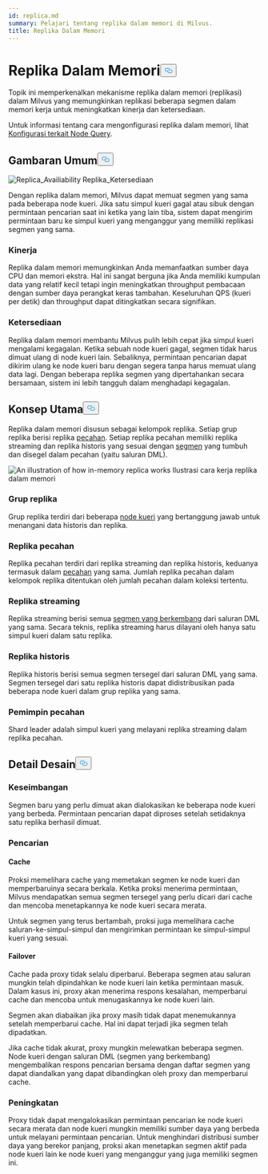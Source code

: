 ```yaml
---
id: replica.md
summary: Pelajari tentang replika dalam memori di Milvus.
title: Replika Dalam Memori
---
```

<h1 id="In-Memory-Replica" class="common-anchor-header">Replika Dalam Memori<button data-href="#In-Memory-Replica" class="anchor-icon" translate="no">
      <svg translate="no"
        aria-hidden="true"
        focusable="false"
        height="20"
        version="1.1"
        viewBox="0 0 16 16"
        width="16"
      >
        <path
          fill="#0092E4"
          fill-rule="evenodd"
          d="M4 9h1v1H4c-1.5 0-3-1.69-3-3.5S2.55 3 4 3h4c1.45 0 3 1.69 3 3.5 0 1.41-.91 2.72-2 3.25V8.59c.58-.45 1-1.27 1-2.09C10 5.22 8.98 4 8 4H4c-.98 0-2 1.22-2 2.5S3 9 4 9zm9-3h-1v1h1c1 0 2 1.22 2 2.5S13.98 12 13 12H9c-.98 0-2-1.22-2-2.5 0-.83.42-1.64 1-2.09V6.25c-1.09.53-2 1.84-2 3.25C6 11.31 7.55 13 9 13h4c1.45 0 3-1.69 3-3.5S14.5 6 13 6z"
        ></path>
      </svg>
    </button></h1><p>Topik ini memperkenalkan mekanisme replika dalam memori (replikasi) dalam Milvus yang memungkinkan replikasi beberapa segmen dalam memori kerja untuk meningkatkan kinerja dan ketersediaan.</p>
<p>Untuk informasi tentang cara mengonfigurasi replika dalam memori, lihat <a href="/docs/id/configure_querynode.md#queryNodereplicas">Konfigurasi terkait Node Query</a>.</p>
<h2 id="Overview" class="common-anchor-header">Gambaran Umum<button data-href="#Overview" class="anchor-icon" translate="no">
      <svg translate="no"
        aria-hidden="true"
        focusable="false"
        height="20"
        version="1.1"
        viewBox="0 0 16 16"
        width="16"
      >
        <path
          fill="#0092E4"
          fill-rule="evenodd"
          d="M4 9h1v1H4c-1.5 0-3-1.69-3-3.5S2.55 3 4 3h4c1.45 0 3 1.69 3 3.5 0 1.41-.91 2.72-2 3.25V8.59c.58-.45 1-1.27 1-2.09C10 5.22 8.98 4 8 4H4c-.98 0-2 1.22-2 2.5S3 9 4 9zm9-3h-1v1h1c1 0 2 1.22 2 2.5S13.98 12 13 12H9c-.98 0-2-1.22-2-2.5 0-.83.42-1.64 1-2.09V6.25c-1.09.53-2 1.84-2 3.25C6 11.31 7.55 13 9 13h4c1.45 0 3-1.69 3-3.5S14.5 6 13 6z"
        ></path>
      </svg>
    </button></h2><p>
  
   <span class="img-wrapper"> <img translate="no" src="/docs/v2.6.x/assets/replica_availability.jpg" alt="Replica_Availiability" class="doc-image" id="replica_availiability" />
   </span> <span class="img-wrapper"> <span>Replika_Ketersediaan</span> </span></p>
<p>Dengan replika dalam memori, Milvus dapat memuat segmen yang sama pada beberapa node kueri. Jika satu simpul kueri gagal atau sibuk dengan permintaan pencarian saat ini ketika yang lain tiba, sistem dapat mengirim permintaan baru ke simpul kueri yang menganggur yang memiliki replikasi segmen yang sama.</p>
<h3 id="Performance" class="common-anchor-header">Kinerja</h3><p>Replika dalam memori memungkinkan Anda memanfaatkan sumber daya CPU dan memori ekstra. Hal ini sangat berguna jika Anda memiliki kumpulan data yang relatif kecil tetapi ingin meningkatkan throughput pembacaan dengan sumber daya perangkat keras tambahan. Keseluruhan QPS (kueri per detik) dan throughput dapat ditingkatkan secara signifikan.</p>
<h3 id="Availability" class="common-anchor-header">Ketersediaan</h3><p>Replika dalam memori membantu Milvus pulih lebih cepat jika simpul kueri mengalami kegagalan. Ketika sebuah node kueri gagal, segmen tidak harus dimuat ulang di node kueri lain. Sebaliknya, permintaan pencarian dapat dikirim ulang ke node kueri baru dengan segera tanpa harus memuat ulang data lagi. Dengan beberapa replika segmen yang dipertahankan secara bersamaan, sistem ini lebih tangguh dalam menghadapi kegagalan.</p>
<h2 id="Key-Concepts" class="common-anchor-header">Konsep Utama<button data-href="#Key-Concepts" class="anchor-icon" translate="no">
      <svg translate="no"
        aria-hidden="true"
        focusable="false"
        height="20"
        version="1.1"
        viewBox="0 0 16 16"
        width="16"
      >
        <path
          fill="#0092E4"
          fill-rule="evenodd"
          d="M4 9h1v1H4c-1.5 0-3-1.69-3-3.5S2.55 3 4 3h4c1.45 0 3 1.69 3 3.5 0 1.41-.91 2.72-2 3.25V8.59c.58-.45 1-1.27 1-2.09C10 5.22 8.98 4 8 4H4c-.98 0-2 1.22-2 2.5S3 9 4 9zm9-3h-1v1h1c1 0 2 1.22 2 2.5S13.98 12 13 12H9c-.98 0-2-1.22-2-2.5 0-.83.42-1.64 1-2.09V6.25c-1.09.53-2 1.84-2 3.25C6 11.31 7.55 13 9 13h4c1.45 0 3-1.69 3-3.5S14.5 6 13 6z"
        ></path>
      </svg>
    </button></h2><p>Replika dalam memori disusun sebagai kelompok replika. Setiap grup replika berisi replika <a href="https://milvus.io/docs/v2.1.x/glossary.md#Sharding">pecahan</a>. Setiap replika pecahan memiliki replika streaming dan replika historis yang sesuai dengan <a href="https://milvus.io/docs/v2.1.x/glossary.md#Segment">segmen</a> yang tumbuh dan disegel dalam pecahan (yaitu saluran DML).</p>
<p>
  
   <span class="img-wrapper"> <img translate="no" src="/docs/v2.6.x/assets/replica_group.png" alt="An illustration of how in-memory replica works" class="doc-image" id="an-illustration-of-how-in-memory-replica-works" />
   </span> <span class="img-wrapper"> <span>Ilustrasi cara kerja replika dalam memori</span> </span></p>
<h3 id="Replica-group" class="common-anchor-header">Grup replika</h3><p>Grup replika terdiri dari beberapa <a href="https://milvus.io/docs/v2.1.x/four_layers.md#Query-node">node kueri</a> yang bertanggung jawab untuk menangani data historis dan replika.</p>
<h3 id="Shard-replica" class="common-anchor-header">Replika pecahan</h3><p>Replika pecahan terdiri dari replika streaming dan replika historis, keduanya termasuk dalam <a href="https://milvus.io/blog/deep-dive-1-milvus-architecture-overview.md#Shard">pecahan</a> yang sama. Jumlah replika pecahan dalam kelompok replika ditentukan oleh jumlah pecahan dalam koleksi tertentu.</p>
<h3 id="Streaming-replica" class="common-anchor-header">Replika streaming</h3><p>Replika streaming berisi semua <a href="https://milvus.io/docs/v2.1.x/glossary.md#Segment">segmen yang berkembang</a> dari saluran DML yang sama. Secara teknis, replika streaming harus dilayani oleh hanya satu simpul kueri dalam satu replika.</p>
<h3 id="Historical-replica" class="common-anchor-header">Replika historis</h3><p>Replika historis berisi semua segmen tersegel dari saluran DML yang sama. Segmen tersegel dari satu replika historis dapat didistribusikan pada beberapa node kueri dalam grup replika yang sama.</p>
<h3 id="Shard-leader" class="common-anchor-header">Pemimpin pecahan</h3><p>Shard leader adalah simpul kueri yang melayani replika streaming dalam replika pecahan.</p>
<h2 id="Design-Details" class="common-anchor-header">Detail Desain<button data-href="#Design-Details" class="anchor-icon" translate="no">
      <svg translate="no"
        aria-hidden="true"
        focusable="false"
        height="20"
        version="1.1"
        viewBox="0 0 16 16"
        width="16"
      >
        <path
          fill="#0092E4"
          fill-rule="evenodd"
          d="M4 9h1v1H4c-1.5 0-3-1.69-3-3.5S2.55 3 4 3h4c1.45 0 3 1.69 3 3.5 0 1.41-.91 2.72-2 3.25V8.59c.58-.45 1-1.27 1-2.09C10 5.22 8.98 4 8 4H4c-.98 0-2 1.22-2 2.5S3 9 4 9zm9-3h-1v1h1c1 0 2 1.22 2 2.5S13.98 12 13 12H9c-.98 0-2-1.22-2-2.5 0-.83.42-1.64 1-2.09V6.25c-1.09.53-2 1.84-2 3.25C6 11.31 7.55 13 9 13h4c1.45 0 3-1.69 3-3.5S14.5 6 13 6z"
        ></path>
      </svg>
    </button></h2><h3 id="Balance" class="common-anchor-header">Keseimbangan</h3><p>Segmen baru yang perlu dimuat akan dialokasikan ke beberapa node kueri yang berbeda. Permintaan pencarian dapat diproses setelah setidaknya satu replika berhasil dimuat.</p>
<h3 id="Search" class="common-anchor-header">Pencarian</h3><h4 id="Cache" class="common-anchor-header">Cache</h4><p>Proksi memelihara cache yang memetakan segmen ke node kueri dan memperbaruinya secara berkala. Ketika proksi menerima permintaan, Milvus mendapatkan semua segmen tersegel yang perlu dicari dari cache dan mencoba menetapkannya ke node kueri secara merata.</p>
<p>Untuk segmen yang terus bertambah, proksi juga memelihara cache saluran-ke-simpul-simpul dan mengirimkan permintaan ke simpul-simpul kueri yang sesuai.</p>
<h4 id="Failover" class="common-anchor-header">Failover</h4><p>Cache pada proxy tidak selalu diperbarui. Beberapa segmen atau saluran mungkin telah dipindahkan ke node kueri lain ketika permintaan masuk. Dalam kasus ini, proxy akan menerima respons kesalahan, memperbarui cache dan mencoba untuk menugaskannya ke node kueri lain.</p>
<p>Segmen akan diabaikan jika proxy masih tidak dapat menemukannya setelah memperbarui cache. Hal ini dapat terjadi jika segmen telah dipadatkan.</p>
<p>Jika cache tidak akurat, proxy mungkin melewatkan beberapa segmen. Node kueri dengan saluran DML (segmen yang berkembang) mengembalikan respons pencarian bersama dengan daftar segmen yang dapat diandalkan yang dapat dibandingkan oleh proxy dan memperbarui cache.</p>
<h3 id="Enhancement" class="common-anchor-header">Peningkatan</h3><p>Proxy tidak dapat mengalokasikan permintaan pencarian ke node kueri secara merata dan node kueri mungkin memiliki sumber daya yang berbeda untuk melayani permintaan pencarian. Untuk menghindari distribusi sumber daya yang berekor panjang, proksi akan menetapkan segmen aktif pada node kueri lain ke node kueri yang menganggur yang juga memiliki segmen ini.</p>
